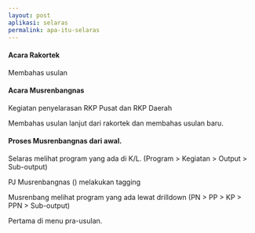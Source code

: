 ```yaml
---
layout: post
aplikasi: selaras
permalink: apa-itu-selaras
---
```


#### Acara Rakortek

Membahas usulan

#### Acara Musrenbangnas

Kegiatan penyelarasan RKP Pusat dan RKP Daerah

Membahas usulan lanjut dari rakortek dan membahas usulan baru.

#### Proses Musrenbangnas dari awal.

Selaras melihat program yang ada di K/L. (Program > Kegiatan > Output > Sub-output)

PJ Musrenbangnas () melakukan tagging

Musrenbang melihat program yang ada lewat drilldown (PN > PP > KP > PPN > Sub-output)

Pertama di menu pra-usulan. 